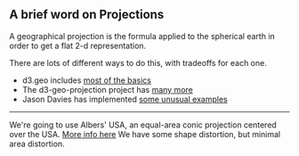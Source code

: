 ## A brief word on Projections

A geographical projection is the formula applied to the spherical earth in order to get a flat 2-d representation.

There are lots of different ways to do this, with tradeoffs for each one.

* d3.geo includes [most of the basics](https://github.com/mbostock/d3/wiki/Geo-Projections)
* The d3-geo-projection project has [many more](https://github.com/d3/d3-geo-projection/)
* Jason Davies has implemented [some unusual examples](http://www.jasondavies.com/maps/)

***

We're going to use Albers' USA, an equal-area conic projection centered over the USA. [More info here](http://en.wikipedia.org/wiki/Albers_projection) We have some shape distortion, but minimal area distortion.
